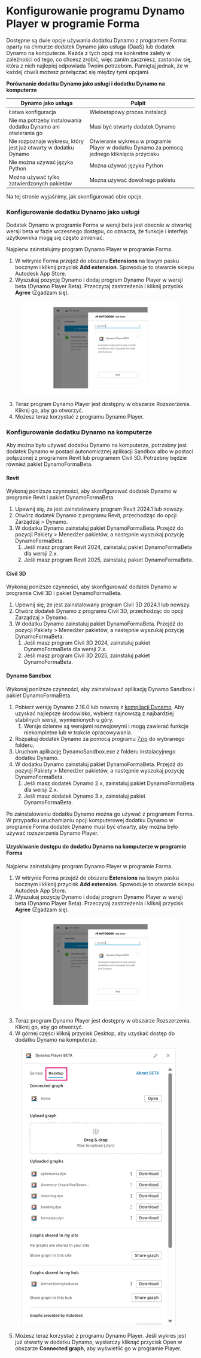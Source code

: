 # Konfigurowanie programu Dynamo Player w programie Forma


Dostępne są dwie opcje używania dodatku Dynamo z programem Forma: oparty na chmurze dodatek Dynamo jako usługa (DaaS) lub dodatek Dynamo na komputerze. Każda z tych opcji ma konkretne zalety w zależności od tego, co chcesz zrobić, więc zanim zaczniesz, zastanów się, która z nich najlepiej odpowiada Twoim potrzebom. Pamiętaj jednak, że w każdej chwili możesz przełączać się między tymi opcjami.

**Porównanie dodatku Dynamo jako usługi i dodatku Dynamo na komputerze**

<table><thead><tr><th>Dynamo jako usługa</th><th>Pulpit</th><th data-hidden></th></tr></thead><tbody><tr><td>Łatwa konfiguracja</td><td>Wieloetapowy proces instalacji</td><td></td></tr><tr><td>Nie ma potrzeby instalowania dodatku Dynamo ani otwierania go</td><td>Musi być otwarty dodatek Dynamo</td><td></td></tr><tr><td>Nie rozpoznaje wykresu, który jest już otwarty w dodatku Dynamo</td><td>Otwieranie wykresu w programie Player w dodatku Dynamo za pomocą jednego kliknięcia przycisku</td><td></td></tr><tr><td>Nie można używać języka Python</td><td>Można używać języka Python</td><td></td></tr><tr><td>Można używać tylko zatwierdzonych pakietów</td><td>Można używać dowolnego pakietu</td><td></td></tr></tbody></table>

Na tej stronie wyjaśnimy, jak skonfigurować obie opcje.

### Konfigurowanie dodatku Dynamo jako usługi

Dodatek Dynamo w programie Forma w wersji beta jest obecnie w otwartej wersji beta w fazie wczesnego dostępu, co oznacza, że funkcje i interfejs użytkownika mogą się często zmieniać.

Najpierw zainstalujmy program Dynamo Player w programie Forma.

1. W witrynie Forma przejdź do obszaru **Extensions** na lewym pasku bocznym i kliknij przycisk **Add extension**. Spowoduje to otwarcie sklepu Autodesk App Store.
2. Wyszukaj pozycję Dynamo i dodaj program Dynamo Player w wersji beta (Dynamo Player Beta). Przeczytaj zastrzeżenia i kliknij przycisk **Agree** (Zgadzam się).

<figure><img src="../.gitbook/assets/install-player.png" alt=""><figcaption></figcaption></figure>

3. Teraz program Dynamo Player jest dostępny w obszarze Rozszerzenia. Kliknij go, aby go otworzyć.
4. Możesz teraz korzystać z programu Dynamo Player.

### Konfigurowanie dodatku Dynamo na komputerze

Aby można było używać dodatku Dynamo na komputerze, potrzebny jest dodatek Dynamo w postaci autonomicznej aplikacji Sandbox albo w postaci połączonej z programem Revit lub programem Civil 3D. Potrzebny będzie również pakiet DynamoFormaBeta.

#### Revit

Wykonaj poniższe czynności, aby skonfigurować dodatek Dynamo w programie Revit i pakiet DynamoFormaBeta.

1. Upewnij się, że jest zainstalowany program Revit 2024.1 lub nowszy.
2. Otwórz dodatek Dynamo z programu Revit, przechodząc do opcji Zarządzaj > Dynamo.
3. W dodatku Dynamo zainstaluj pakiet DynamoFormaBeta. Przejdź do pozycji Pakiety > Menedżer pakietów, a następnie wyszukaj pozycję DynamoFormaBeta.
   1. Jeśli masz program Revit 2024, zainstaluj pakiet DynamoFormaBeta dla wersji 2.x.
   2. Jeśli masz program Revit 2025, zainstaluj pakiet DynamoFormaBeta.

#### Civil 3D

Wykonaj poniższe czynności, aby skonfigurować dodatek Dynamo w programie Civil 3D i pakiet DynamoFormaBeta.

1. Upewnij się, że jest zainstalowany program Civil 3D 2024.1 lub nowszy.
2. Otwórz dodatek Dynamo z programu Civil 3D, przechodząc do opcji Zarządzaj > Dynamo.
3. W dodatku Dynamo zainstaluj pakiet DynamoFormaBeta. Przejdź do pozycji Pakiety > Menedżer pakietów, a następnie wyszukaj pozycję DynamoFormaBeta.
   1. Jeśli masz program Civil 3D 2024, zainstaluj pakiet DynamoFormaBeta dla wersji 2.x.
   2. Jeśli masz program Civil 3D 2025, zainstaluj pakiet DynamoFormaBeta.

#### Dynamo Sandbox

Wykonaj poniższe czynności, aby zainstalować aplikację Dynamo Sandbox i pakiet DynamoFormaBeta.

1. Pobierz wersję Dynamo 2.18.0 lub nowszą z [kompilacji Dynamo](https://dynamobuilds.com/). Aby uzyskać najlepsze środowisko, wybierz najnowszą z najbardziej stabilnych wersji, wymienionych u góry.
   1. Wersje dzienne są wersjami rozwojowymi i mogą zawierać funkcje niekompletne lub w trakcie opracowywania.
2. Rozpakuj dodatek Dynamo za pomocą programu [7zip](https://7-zip.org/) do wybranego folderu.
3. Uruchom aplikację DynamoSandbox.exe z folderu instalacyjnego dodatku Dynamo.
4. W dodatku Dynamo zainstaluj pakiet DynamoFormaBeta. Przejdź do pozycji Pakiety > Menedżer pakietów, a następnie wyszukaj pozycję DynamoFormaBeta.
   1. Jeśli masz dodatek Dynamo 2.x, zainstaluj pakiet DynamoFormaBeta dla wersji 2.x.
   2. Jeśli masz dodatek Dynamo 3.x, zainstaluj pakiet DynamoFormaBeta.

Po zainstalowaniu dodatku Dynamo można go używać z programem Forma. W przypadku uruchamianiu opcji komputerowej dodatku Dynamo w programie Forma dodatek Dynamo musi być otwarty, aby można było używać rozszerzenia Dynamo Player.

#### Uzyskiwanie dostępu do dodatku Dynamo na komputerze w programie Forma

Najpierw zainstalujmy program Dynamo Player w programie Forma.

1. W witrynie Forma przejdź do obszaru **Extensions** na lewym pasku bocznym i kliknij przycisk **Add extension**. Spowoduje to otwarcie sklepu Autodesk App Store.
2. Wyszukaj pozycję Dynamo i dodaj program Dynamo Player w wersji beta (Dynamo Player Beta). Przeczytaj zastrzeżenia i kliknij przycisk **Agree** (Zgadzam się).

<figure><img src="../.gitbook/assets/install-player.png" alt=""><figcaption></figcaption></figure>

3. Teraz program Dynamo Player jest dostępny w obszarze Rozszerzenia. Kliknij go, aby go otworzyć.
4. W górnej części kliknij przycisk Desktop, aby uzyskać dostęp do dodatku Dynamo na komputerze.

<figure><img src="../.gitbook/assets/dynamo-desktop.png" alt=""><figcaption></figcaption></figure>

5. Możesz teraz korzystać z programu Dynamo Player. Jeśli wykres jest już otwarty w dodatku Dynamo, wystarczy kliknąć przycisk Open w obszarze **Connected graph**, aby wyświetlić go w programie Player.
